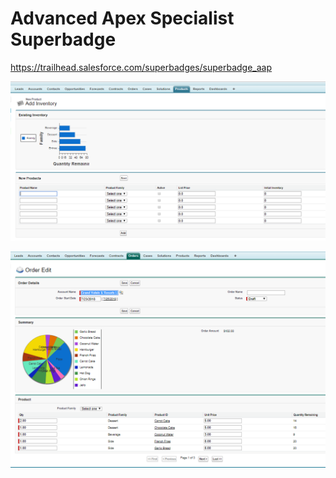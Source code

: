 
# Advanced Apex Specialist Superbadge

https://trailhead.salesforce.com/superbadges/superbadge_aap

![Apex/Adv Apex Specialist](./0_Product2New.PNG)

![Apex/Adv Apex Specialist](./0_OrderEdit.PNG)
